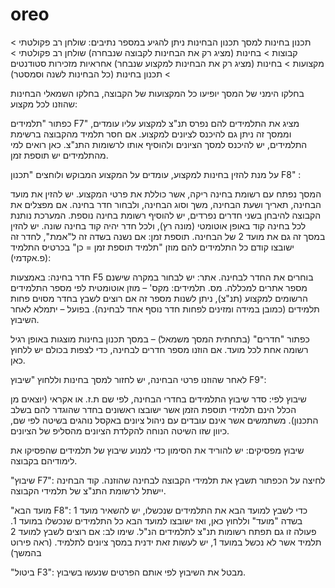 # oreo
תכנון בחינות
למסך תכנון הבחינות ניתן להגיע במספר נתיבים:
שולחן רב פקולטתי > קבוצות > בחינות (מציג רק את הבחינות לקבוצה שנבחרה)
שולחן רב פקולטתי > מקצועות > בחינות (מציג רק את הבחינות למקצוע שנבחר)
אחראיות מזכירות סטודנטים > תכנון בחינות (כל הבחינות לשנה וסמסטר)

בחלקו הימני של המסך יופיעו כל המקצועות של הקבוצה, בחלקו השמאלי הבחינות שהוזנו לכל מקצוע:




כפתור "תלמידים F7" מציג את התלמידים להם נפרס תנ"צ למקצוע עליו עומדים, וממסך זה ניתן גם להיכנס לציונים למקצוע. אם חסר תלמיד מהקבוצה ברשימת התלמידים, יש להיכנס למסך הציונים ולהוסיף אותו לרשומות התנ"צ. כאן רואים למי מהתלמידים יש  תוספת זמן.  

על מנת להזין בחינות למקצוע, עומדים על המקצוע המבוקש ולוחצים "תכנון F8" :




המסך נפתח עם רשומת בחינה ריקה, אשר כוללת את פרטי המקצוע.
יש להזין את מועד הבחינה, תאריך ושעת הבחינה, משך וסוג הבחינה, ולבחור חדר בחינה.
אם מפצלים את הקבוצה להיבחן בשני חדרים נפרדים, יש להוסיף רשומת בחינה נוספת. המערכת נותנת לכל בחינה קוד באופן אוטומטי (מונה רץ), ולכל חדר יהיה קוד בחינה שונה.
יש להזין במסך זה גם את מועד 2 של הבחינה.
תוספת זמן:  אם נשנה בשדה זה ל"אמת", לחדר זה ישובצו קודם כל התלמידים להם מוזן "תלמיד תוספת זמן = כן" בכרטיס התלמיד (פ.אקדמי):



חדר בחינה: באמצעות F5 בוחרים את החדר לבחינה.
אתר: יש לבחור במקרה שישנם מספר אתרים למכללה.
מס. תלמידים: מקס' – מוזן אוטומטית לפי מספר התלמידים הרשומים למקצוע (תנ"צ), ניתן לשנות מספר זה אם רוצים לשבץ בחדר מסוים פחות תלמידים (כמובן במידה ומזינים לפחות חדר נוסף אחד לבחינה).
בפועל – יתמלא לאחר השיבוץ.


כפתור "חדרים" (בתחתית המסך משמאל) – במסך תכנון בחינות מוצגות באופן רגיל רשומה אחת לכל מועד. אם הוזנו מספר חדרים לבחינה, כדי לצפות בכולם יש ללחוץ כאן.

לאחר שהוזנו פרטי הבחינה, יש לחזור למסך בחינות וללחוץ "שיבוץ F9":




שיבוץ לפי: סדר שיבוץ התלמידים בחדרי הבחינה, לפי שם ת.ז. או אקראי (יוצאים מן הכלל הינם תלמידי תוספת הזמן אשר ישובצו ראשונים בחדר שהוגדר להם בשלב התכנון). משתמשים אשר אינם עובדים עם ניהול ציונים באקסל נוהגים בשיטה לפי שם, כיוון שזו השיטה הנוחה להקלדת הציונים מהסליפ של הציונים.

שיבוץ מפסיקים: יש להוריד את הסימון כדי למנוע שיבוץ של תלמידים שהפסיקו את לימודיהם בקבוצה.

"שיבוץ F7": לחיצה על הכפתור תשבץ את תלמידי הקבוצה לבחינה שהוזנה.
קוד הבחינה יישתל לרשומת התנ"צ של תלמידי הקבוצה.

"מועד הבא F8": כדי לשבץ למועד הבא את התלמידים שנכשלו, יש להשאיר מועד 1 בשדה "מועד" וללחוץ כאן, ואז ישובצו למועד הבא כל התלמידים שנכשלו במועד 1. פעולה זו גם תפתח רשומות תנ"צ לתלמידים הנ"ל. 
שימו לב: אם רוצים לשבץ למועד 2 תלמיד אשר לא נכשל במועד 1, יש לעשות זאת ידנית במסך ציונים לתלמיד.
(ראה פירוט בהמשך)

"ביטול F3": מבטל את השיבוץ לפי אותם הפרטים שנעשו בשיבוץ.

